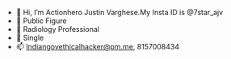 - 👋 Hi, I’m Actionhero Justin Varghese.My Insta ID is @7star_ajv
- 👀 Public Figure
- 🌱 Radiology Professional
- 💞️ Single
- 📫 Indiangovethicalhacker@pm.me, 8157008434


